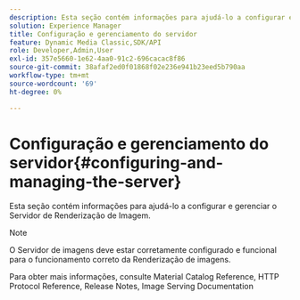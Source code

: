 ```yaml
---
description: Esta seção contém informações para ajudá-lo a configurar e gerenciar o Servidor de Renderização de Imagem.
solution: Experience Manager
title: Configuração e gerenciamento do servidor
feature: Dynamic Media Classic,SDK/API
role: Developer,Admin,User
exl-id: 357e5660-1e62-4aa0-91c2-696cacac8f86
source-git-commit: 38afaf2ed0f01868f02e236e941b23eed5b790aa
workflow-type: tm+mt
source-wordcount: '69'
ht-degree: 0%

---
```


# Configuração e gerenciamento do servidor{#configuring-and-managing-the-server}

Esta seção contém informações para ajudá-lo a configurar e gerenciar o Servidor de Renderização de Imagem.

>[!NOTE]
>
>O Servidor de imagens deve estar corretamente configurado e funcional para o funcionamento correto da Renderização de imagens.

Para obter mais informações, consulte Material Catalog Reference, HTTP Protocol Reference, Release Notes, Image Serving Documentation
